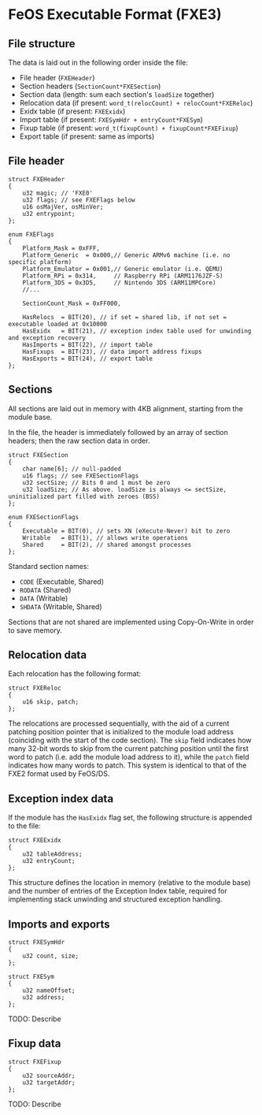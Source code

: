 # FeOS Executable Format (FXE3)

## File structure

The data is laid out in the following order inside the file:

- File header     (`FXEHeader`)
- Section headers (`SectionCount*FXESection`)
- Section data    (length: sum each section's `loadSize` together)
- Relocation data (if present: `word_t(relocCount) + relocCount*FXEReloc`)
- Exidx table     (if present: `FXEExidx`)
- Import table    (if present: `FXESymHdr + entryCount*FXESym`)
- Fixup table     (if present: `word_t(fixupCount) + fixupCount*FXEFixup`)
- Export table    (if present: same as imports)

## File header

    struct FXEHeader
    {
        u32 magic; // 'FXE0'
        u32 flags; // see FXEFlags below
        u16 osMajVer, osMinVer;
        u32 entrypoint;
    };
    
    enum FXEFlags
    {
        Platform_Mask = 0xFFF,
        Platform_Generic  = 0x000,// Generic ARMv6 machine (i.e. no specific platform)
        Platform_Emulator = 0x001,// Generic emulator (i.e. QEMU)
        Platform_RPi = 0x314,     // Raspberry RPi (ARM1176JZF-S)
        Platform_3DS = 0x3D5,     // Nintendo 3DS (ARM11MPCore)
        //...
        
        SectionCount_Mask = 0xFF000,
        
        HasRelocs  = BIT(20), // if set = shared lib, if not set = executable loaded at 0x10000
        HasExidx   = BIT(21), // exception index table used for unwinding and exception recovery
        HasImports = BIT(22), // import table
        HasFixups  = BIT(23), // data import address fixups
        HasExports = BIT(24), // export table
    };

## Sections

All sections are laid out in memory with 4KB alignment, starting from the module base.

In the file, the header is immediately followed by an array of section headers;
then the raw section data in order.

    struct FXESection
    {
        char name[6]; // null-padded
        u16 flags; // see FXESectionFlags
        u32 sectSize; // Bits 0 and 1 must be zero
        u32 loadSize; // As above. loadSize is always <= sectSize, uninitialized part filled with zeroes (BSS)
    };
    
    enum FXESectionFlags
    {
        Executable = BIT(0), // sets XN (eXecute-Never) bit to zero
        Writable   = BIT(1), // allows write operations
        Shared     = BIT(2), // shared amongst processes
    };

Standard section names:

- `CODE`   (Executable, Shared)
- `RODATA` (Shared)
- `DATA`   (Writable)
- `SHDATA` (Writable, Shared)

Sections that are not shared are implemented using Copy-On-Write in order to save memory.

## Relocation data

Each relocation has the following format:

    struct FXEReloc
    {
        u16 skip, patch;
    };

The relocations are processed sequentially, with the aid of a current patching
position pointer that is initialized to the module load address (coinciding with
the start of the code section). The `skip` field indicates how many 32-bit words
to skip from the current patching position until the first word to patch (i.e.
add the module load address to it), while the `patch` field indicates how many
words to patch. This system is identical to that of the FXE2 format used by FeOS/DS.

## Exception index data

If the module has the `HasExidx` flag set, the following structure is appended to
the file:

    struct FXEExidx
    {
        u32 tableAddress;
        u32 entryCount;
    };

This structure defines the location in memory (relative to the module base) and the
number of entries of the Exception Index table, required for implementing stack unwinding
and structured exception handling.

## Imports and exports

    struct FXESymHdr
    {
        u32 count, size;
    };

    struct FXESym
    {
        u32 nameOffset;
        u32 address;
    };

TODO: Describe

## Fixup data

    struct FXEFixup
    {
        u32 sourceAddr;
        u32 targetAddr;
    };

TODO: Describe

